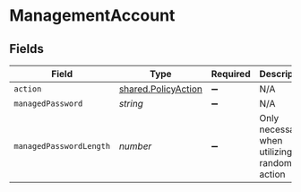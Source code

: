# ManagementAccount


## Fields

| Field                                                      | Type                                                       | Required                                                   | Description                                                | Example                                                    |
| ---------------------------------------------------------- | ---------------------------------------------------------- | ---------------------------------------------------------- | ---------------------------------------------------------- | ---------------------------------------------------------- |
| `action`                                                   | [shared.PolicyAction](../../models/shared/policyaction.md) | :heavy_minus_sign:                                         | N/A                                                        |                                                            |
| `managedPassword`                                          | *string*                                                   | :heavy_minus_sign:                                         | N/A                                                        |                                                            |
| `managedPasswordLength`                                    | *number*                                                   | :heavy_minus_sign:                                         | Only necessary when utilizing the random action            | 8                                                          |